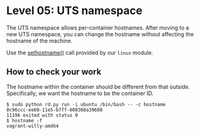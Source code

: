 # Level 05: UTS namespace

The UTS namespace allows per-container hostnames.
After moving to a new UTS namespace, you can change the hostname without affecting the hostname of the machine.

Use the [sethostname()](https://rawgit.com/Fewbytes/rubber-docker/master/docs/linux/index.html#linux.sethostname) call provided by our `linux` module.

## How to check your work

The hostname within the container should be different from that outside.
Specifically, we want the hostname to be the container ID.

```
$ sudo python rd.py run -i ubuntu /bin/bash -- -c hostname
0c96ccc-ee60-11e5-b7ff-600308a39608
11196 exited with status 0
$ hostname -f
vagrant-willy-amd64
```
